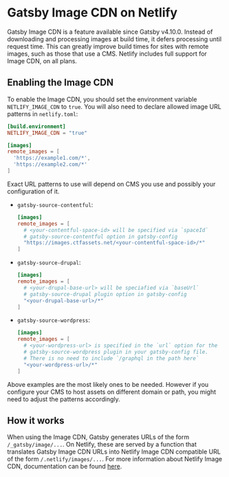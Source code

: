 # Gatsby Image CDN on Netlify

Gatsby Image CDN is a feature available since Gatsby v4.10.0. Instead of
downloading and processing images at build time, it defers processing until
request time. This can greatly improve build times for sites with remote images,
such as those that use a CMS. Netlify includes full support for Image CDN, on
all plans.

## Enabling the Image CDN

To enable the Image CDN, you should set the environment variable
`NETLIFY_IMAGE_CDN` to `true`. You will also need to declare allowed image URL
patterns in `netlify.toml`:

```toml
[build.environment]
NETLIFY_IMAGE_CDN = "true"

[images]
remote_images = [
  'https://example1.com/*',
  'https://example2.com/*'
]
```

Exact URL patterns to use will depend on CMS you use and possibly your
configuration of it.

- `gatsby-source-contentful`:

  ```toml
  [images]
  remote_images = [
    # <your-contentful-space-id> will be specified via `spaceId`
    # gatsby-source-contentful option in gatsby-config
    "https://images.ctfassets.net/<your-contentful-space-id>/*"
  ]
  ```

- `gatsby-source-drupal`:

  ```toml
  [images]
  remote_images = [
    # <your-drupal-base-url> will be speciafied via `baseUrl`
    # gatsby-source-drupal plugin option in gatsby-config
    "<your-drupal-base-url>/*"
  ]
  ```

- `gatsby-source-wordpress`:

  ```toml
  [images]
  remote_images = [
    # <your-wordpress-url> is specified in the `url` option for the
    # gatsby-source-wordpress plugin in your gatsby-config file.
    # There is no need to include `/graphql in the path here`
    "<your-wordpress-url>/*"
  ]
  ```

Above examples are the most likely ones to be needed. However if you configure
your CMS to host assets on different domain or path, you might need to adjust
the patterns accordingly.

## How it works

When using the Image CDN, Gatsby generates URLs of the form
`/_gatsby/image/...`. On Netlify, these are served by a function that translates
Gatsby Image CDN URLs into Netlify Image CDN compatible URL of the form `/.netlify/images/...`. For more information about Netlify Image CDN, documentation can be found [here](https://docs.netlify.com/image-cdn).
